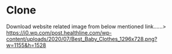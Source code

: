 # Clone



Download website related image from below mentioned link......>
https://i0.wp.com/post.healthline.com/wp-content/uploads/2020/07/Best_Baby_Clothes_1296x728.png?w=1155&h=1528

